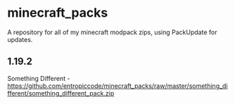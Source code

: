 # minecraft_packs
A repository for all of my minecraft modpack zips, using PackUpdate for updates.

## 1.19.2
Something Different - https://github.com/entropiccode/minecraft_packs/raw/master/something_different/something_different_pack.zip
